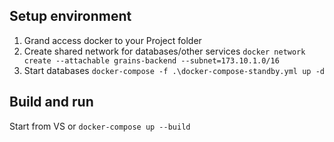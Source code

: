 ## Setup environment

1. Grand access docker to your Project folder
2. Create shared network for databases/other services 
`docker network create --attachable grains-backend --subnet=173.10.1.0/16`
3. Start databases 
`docker-compose -f .\docker-compose-standby.yml up -d`

## Build and run

Start from VS or `docker-compose up --build`
